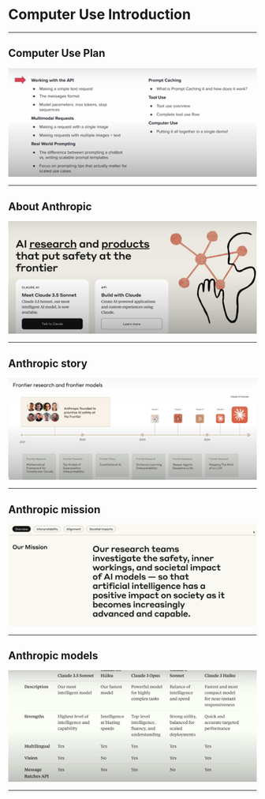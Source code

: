 # Computer Use Introduction

---

## Computer Use Plan

![](../images/01.png)

---

## About Anthropic

![](../images/02.png)

---


## Anthropic story

![](../images/03.png)

---

## Anthropic mission

![](../images/04.png)

---

## Anthropic models

![](../images/05.png)

---

